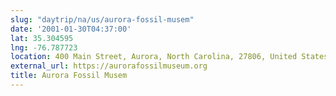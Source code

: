 ```yaml
---
slug: "daytrip/na/us/aurora-fossil-musem"
date: '2001-01-30T04:37:00'
lat: 35.304595
lng: -76.787723
location: 400 Main Street, Aurora, North Carolina, 27806, United States
external_url: https://aurorafossilmuseum.org
title: Aurora Fossil Musem
---
```



